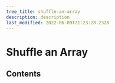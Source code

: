 ```yaml
---
tree_title: shuffle-an-array
description: description
last_modified: 2022-06-09T21:23:28.2328
---
```


# Shuffle an Array

## Contents
